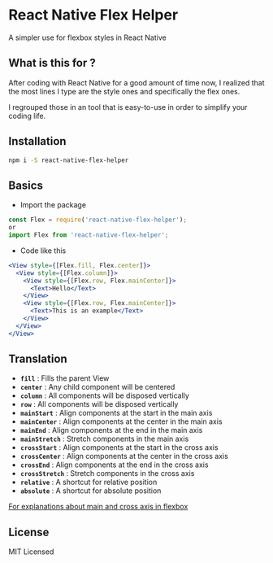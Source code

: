 # React Native Flex Helper

A simpler use for flexbox styles in React Native

## What is this for ?

After coding with React Native for a good amount of time now, I realized that the most lines I type are the style ones and specifically the flex ones.

I regrouped those in an tool that is easy-to-use in order to simplify your coding life.

## Installation
```sh
npm i -S react-native-flex-helper
```
## Basics
 - Import the package
```jsx
const Flex = require('react-native-flex-helper');
or
import Flex from 'react-native-flex-helper';
```
 - Code like this
```jsx
<View style={[Flex.fill, Flex.center]}>
  <View style={[Flex.column]}>
    <View style={[Flex.row, Flex.mainCenter]}>
      <Text>Hello</Text>
    </View>
    <View style={[Flex.row, Flex.mainCenter]}>
      <Text>This is an example</Text>
    </View>
  </View>
</View>
```
## Translation
 - **```fill```** : Fills the parent View
 - **```center```** : Any child component will be centered
 - **```column```** : All components will be disposed vertically
 - **```row```** : All components will be disposed vertically
 - **```mainStart```** : Align components at the start in the main axis
 - **```mainCenter```** : Align components at the center in the main axis
 - **```mainEnd```** : Align components at the end in the main axis
 - **```mainStretch```** : Stretch components in the main axis
 - **```crossStart```** : Align components at the start in the cross axis
 - **```crossCenter```** : Align components at the center in the cross axis
 - **```crossEnd```** : Align components at the end in the cross axis
 - **```crossStretch```** : Stretch components in the cross axis
 - **```relative```** : A shortcut for relative position
 - **```absolute```** : A shortcut for absolute position

 [For explanations about main and cross axis in flexbox](https://css-tricks.com/snippets/css/a-guide-to-flexbox/)

## License
MIT Licensed
